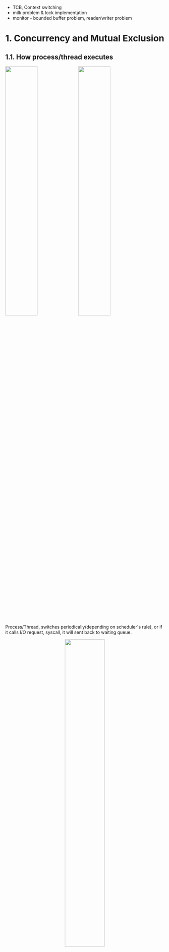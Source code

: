 - TCB, Context switching
- milk problem & lock implementation
- monitor - bounded buffer problem, reader/writer problem


# 1. Concurrency and Mutual Exclusion

## 1.1. How process/thread executes

<p float="left">
    <img src="imgs/6_1.PNG" width="45%" />
    <img src="imgs/6_2.PNG" width="45%" />
</p>

Process/Thread, switches periodically(depending on scheduler's rule), or if it calls I/O request, syscall, it will sent back to waiting queue.

<p align="center">
    <img src="imgs/6_3.PNG" width="50%" />
</p>

PCBs move from queue to queue. Rather than ready queue, there are lots of different device/signal/condition queues like USB Unit 0 queue, USB Unit 1 queue, ..., Disk Unit 0 queue, ..., Ethernet 0 queue, ..., etc. Each queue can have a different scheduler policy.

Conceptually, the scheduling loop of the operating system looks as follows:
```
Loop {
    RunThread();
    ChooseNextThread();
    SaveStateOfCPU(curTCB);
    LoadStateOfCPU(newTCB);
} // power shutdown, kernel panic would exit this loop
```

How do I run a thread?
- Load its state (registers, PC, stack pointer) into CPU
- Load environment (virtual memory space, etc)
- Jump to the PC

### 1.1.1. How does the dispatcher get control back?
#### Internal events: thread returns control voluntarily

- Blocking on I/O
  - The act of requesting I/O implicitly yields the CPU
- Waiting on a 'signal' from other thread
  - Thread asks to wait and thus yields the CPU
- Thread executes a `yield()`
  - Thread volunteers to give up CPU
```
computePI() {
    while(TRUE) {
        ComputeNextDigit(); // it's not a good example since computing pi goes slower when digit goes far.
        yield(); // gives control back to kernel
    }
}
```

Let's dive to `yield`.
<p align="center">
    <img src="imgs/6_4.PNG" width="50%" />
</p>

Blue is user code, red is kernel level. (we're using one-to-one threading model)

If Thread S starts first, it's stack start with A(). Then it invokes B(), and then yield(). yield() calls run_new_thread() of kernel(this point control got to the kernel), and kerne calls switch(). Once same operation happens for Thread T, Thread S's switch() returns, ..., yield() returns. And again, Thread S calls yield(), ...

What's happening in `switch()`? pseudo-code might like:
```
Switch(tCur,tNew) {
    /* Unload old thread */
    TCB[tCur].regs.r7 = CPU.r7;
    …
    TCB[tCur].regs.r0 = CPU.r0;
    TCB[tCur].regs.sp = CPU.sp;
    TCB[tCur].regs.retpc = CPU.retpc; /*return addr*/
    /* Load and execute new thread */
    CPU.r7 = TCB[tNew].regs.r7;
    …
    CPU.r0 = TCB[tNew].regs.r0;
    CPU.sp = TCB[tNew].regs.sp;
    CPU.retpc = TCB[tNew].regs.retpc;
    return; /* Return to CPU.retpc */
}
```

Isn't it expensive in context switching? => Yes, but our one-to-one model is fast enough.

- Frequency of context switch: 10-100ms
- Switching between processes: 3-4 μsec.
- Switching between threads: 100 ns

<p align="center">
    <img src="imgs/6_5.PNG" width="70%" />
</p>

Our model, one-to-one model, has one kernel stack for each threads. Of course, user cannot access that kernel stack in the thread. Kernel structure would be like:

<p align="center">
    <img src="imgs/9_0.PNG" width="60%" />
</p>

#### External events: thread gets preempted

What happens if thread never does any I/O, never waits, and never yields control?

=> Answer: utilize external events
- Interrupts: signals from hardware or software that stop the running code and jump to kernel
- Timer: like an alarm clock that goes off every some milliseconds

<p align="center">
    <img src="imgs/6_6.PNG" width="70%" />
</p>

- Interrupts invoked with interrupt lines from devices. 
- Interrupt controller chooses interrupt request to honor
  - Interrupt identity specified with ID line
  - Mask enables/disables interrupts
  - Priority encoder picks highest enabled interrupt
  - Software Interrupt Set/Cleared by Software
- CPU can disable all interrupts with internal flag
- Non-Maskable Interrupt line (NMI) can’t be disabled

### 1.1.2. How does Thread get started?

<p align="center">
    <img src="imgs/6_7.PNG" width="30%" />
</p>

1. Allocate and Initialize TCB
   - This includes memory allocation, thread id/state/register/priority for scheduling initialization
2. Allocate and Set Up the Stack Frame
   - This includes memory allocation, stack pointer initialization

pseudo-code generated by ChatGPT 4o
```c
struct TCB {
    int thread_id;
    int state;
    void *stack_pointer;
    void *program_counter;
    int priority;
    // Other registers and scheduling information...
};

void create_thread(void (*start_routine)(void), void *arg) {
    // Allocate and initialize TCB
    TCB *tcb = (TCB *)malloc(sizeof(TCB));
    tcb->thread_id = generate_unique_thread_id();
    tcb->state = READY;
    tcb->priority = DEFAULT_PRIORITY;

    // Allocate stack memory
    void *stack = malloc(STACK_SIZE);
    
    // Set up the initial stack frame
    void **stack_top = (void **)((char *)stack + STACK_SIZE);
    *--stack_top = arg; // Argument to start_routine
    *--stack_top = NULL; // Dummy return address
    *--stack_top = start_routine; // Initial program counter (PC)

    // Initialize the stack pointer (SP)
    tcb->stack_pointer = stack_top;

    // Initialize the program counter (PC)
    tcb->program_counter = start_routine;

    // Add the TCB to the ready queue
    add_to_ready_queue(tcb);
}

void thread_start() {
    // Function to start the thread execution
    TCB *current_tcb = get_current_tcb();
    void (*start_routine)(void) = (void (*)(void))(current_tcb->program_counter);
    void *arg = (void *)(*(void **)(current_tcb->stack_pointer));
    start_routine(arg); // Start the thread
}
```

### 1.1.3. Processes & Threads

<table>
<tr>
<td>
<img src="imgs/6_8.PNG" width="100%" />
</td>
<td>
<img src="imgs/6_9.PNG" width="100%" />
</td>
</tr>
</table>

## 1.2. Correctness with Concurrent Threads

We have to assume that scheduler can run threads in any order, at any time. So we need to design multi threaded code very carefully.

### 1.2.1.  Atomic Operation

`Atomic Operation`: an operation that always runs to completion or not at all

- It is `indivisible`: it cannot be stopped in the middle and state cannot be modified
by someone else in the middle
- Fundamental building block: if no atomic operations, then have no way for
threads to work together


**Use lock, semaphore, conditional_variable.**

#### Use a separate semaphore for each constraint

example:
```c
Semaphore fullSlots = 0; // Initially, no coke
Semaphore emptySlots = bufSize; // Initially, num empty slots
Semaphore mutex = 1; // No one using machine

Producer(item) {
    semaP(&emptySlots); // Wait until space
    semaP(&mutex); // Wait until machine free
    Enqueue(item);
    semaV(&mutex);
    semaV(&fullSlots); // Tell consumers there is more coke
}
Consumer() {
    semaP(&fullSlots); // Check if there’s a coke
    semaP(&mutex); // Wait until machine free
    item = Dequeue();
    semaV(&mutex);
    semaV(&emptySlots); // tell producer need more
    return item;
}
```



# 2. Lock Implementation, Atomic Instructions

Let's start from scratch. Milk problem shows why we need lock interface, and will show how to implement the lock.

## 2.1. Too Much Milk

Suppose Person A and Person B wants to buy and put a milk in the fridge if it's empty.

<p align="center">
    <img src="imgs/7_1.PNG" width="50%" />
</p>

Problem like above can be dealt using `Lock`. For instance, think about putting a key on the refrigerator that locks the fridge and take key if you are going to go but milk. But it will make another person angry if he/she only wants coke. (Of course, we don't know how to make a lock yet)

### 2.1.1. Too Much Milk: Solution 1

Suppose a computer(with single core) tries this:
```c
if (noMilk) {
    if (noNote) {
        leave Note;
        buy milk;
        remove note;
    }
}
```
But then, this could happen:

<table>
<tr><td>Thread A</td><td>Thread B</td></tr>
<tr>
<td>

```c
if (noMilk) {


    if (noNote) {
        leave Note;
        buy milk;
        remove note;
    }
}





```
</td>
<td>
    
```c

if (noMilk) {
    if (noNote) {






        leave Note;
        buy milk;
        remove note;
    }
}
```
</td>
</tr>
</table>

Thread A's first line executes and interleaves, then Thread B's first&second line executes. both thread will try to leave note, buy milk.

### 2.1.2. Too Much Milk: Solution 2

How about leaving a Note first? It's the `Lock`, right?
```c
leave Note;
if (noMilk) {
    if (noNote) {
        buy milk;
    }
}
remove Note;
```
But then, it's possible for neither thread to but milk:

<table>
<tr><td>Thread A</td><td>Thread B</td></tr>
<tr>
<td>

```c
leave NoteA;

if (noMilk) {
    if (noNoteB) {






        buy milk;
    }
}
remove NoteA;
```
</td>
<td>
    
```c

leave NoteB;


if (noMilk) {
    if (noNoteA) {
        buy milk;
    }
}
remove NoteB;




```
</td>
</tr>
</table>


### 2.1.3. Too Much Milk: Solution 3

Little bit of twick can make solution2 safe:
<table>
<tr><td>Thread A</td><td>Thread B</td></tr>
<tr>
<td>

```c
leave NoteA;
while (noteB) {
    do nothing;
}
if (noMilk) {
    buy milk;
}
remove NoteA;
```
</td>
<td>
    
```c
leave NoteB;
if (noNoteA) {
    if (noMilk) {
        buy milk;
    }
}
remove NoteB;

```
</td>
</tr>
</table>

If 'leave NoteA' happened before second line of Thread B, Thread B will never buy a milk. Only Thread A can buy a milk. And if second line of Thread B happened before Thread A starts, only Thread B will but a milk. This can be generalized to n-Threads (Leslie Lamport’s “Bakery
Algorithm” (1974))

This works, but there are some problems:
- It's really complex, even for this simple example.
- A's code is different from B's. What if there are lots of thread? How should we write code?
- A is busy waiting.

### 2.1.4. Too Much Milk: Solution 4

Recall our target lock interface:
- `acquire(&milklock)` – wait until lock is free, then grab
- `release(&milklock)` – Unlock, waking up anyone waiting
- These must be atomic operations – if two threads are waiting for the lock and both see it’s free, only one succeeds to grab the lock.

Then, out milk problem is easy:
```c
acquire(&milklock);
if (nomilk)
    buy milk;
release(&milklock);
```

## 2.2. Lock Implementation

Lock prevents someone from doing something. We use lock before entering critical section or before accessing shared data. We unlock when leaving or after accessing shared data. Important idea when implementing the lock is that all synchronization involves waiting. Should sleep if waiting for a long time.

There are several ways to implement the `Lock`.

### 2.2.1. Lock Implementation 1: Interrupt Enable/Disable

<table>
<tr>
<td>

```c
int vale = FREE;

Acquire() {
    disable interrupts;
    if (value == BUSY) {
        put thread on wait queue;
        Go to sleep();
    } else {
        value = BUSY;
    }
    enable interrupts; // can we enable faster?
}

```
</td>
<td>

```c


Release() {
    disable interrupts;
    if (anyone on wait queue) {
        take thread off wait queue
        Place on ready queue;
    } else {
        value = FREE;
    }
    enable interrupts;
}

```
</td>
</tr>
</table>

This works. But what about re-enabling interrupts when going to sleep? (in `Acquire()`)
- Before putting thread on the wait queue
  - `Release()` can check the queue and not wake up thread
- After putting thread on the wait queue
  - Could happen: immediate interleave -> `Release()` puts TCB on the ready queue, interleaves -> `Acquire()` thread still goes to sleep -> no one will wake it up, holding the lock. (deadlock)

So we want to enable interrupt after going to sleep.

<p align="center">
    <img src="imgs/7_2.PNG" width="70%" />
</p>

Thread A starts by acquiring the lock, and does it's job. Interleaves when doing critical section. Now Thread A is on Ready queue, Thread B gets owner's running state. Thread B is blocked when acquiring, goes to sleep. Thread A runs again, Release the lock and wakes up Thread B. Now Thread B runs it's critical section.

<p align="center">
    <img src="imgs/7_3.PNG" width="70%" />
</p>

But, this is not good enough. User->Kernel, Kernel->User context switch overhead is too much. (Syscall ~25x cost of function call) Also, as the number of cores increase, disabling&enabling interrupts on all processors requires messages and would be very time consuming.

### 2.2.2. Lock Implementation 2: Hardware provides atomic instruction sequences

We can use atomic instruction sequences. These instructions read a value and write a new value atomically. Hardware is responsible for implementing this correctly. TAS(Test-and-Set) is used for most architectures.

```c
test&set (&address) {           /* most architectures */
    result = M[address];        // return result from “address” and
    M[address] = 1;             // set value at “address” to 1
    return result;
}

swap (&address, register) {     /* x86 */
    temp = M[address];          // swap register’s value to
    M[address] = register;      // value at “address”
    register = temp;
}

compare&swap (&address, reg1, reg2) { /* x86 (returns old value), 68000 */
        if (reg1 == M[address]) {   // If memory still == reg1,
            M[address] = reg2;      // then  put reg2 => memory
            return success;
        } else {                    // Otherwise do not change memory
            return failure;
    }
}

load‐linked&store‐conditional(&address) { /* R4000, alpha */
    loop:
        ll r1, M[address];
        movi r2, 1; // Can do arbitrary computation
        sc r2, M[address];
        beqz r2, loop;
}
```

Now we can modify lock implementation using TAS.

#### 2.2.2.1. Simplest Approach

<table>
<tr>
<td>

```c
int mylock = 0; // Free

Acquire() {
    while(test&set(&mylock));
}
```
</td>
<td>

```c


Release() {
    mylock = 0;
}
```
</td>
</tr>
</table>

This solution can receive interrupts, and works on multiprocessor. But it's very inefficient as thread will consume cycles waiting. Waiting thread may take cycles away from thread holding lock. And if busy-waiting thread has higher priority than thread holding lock, no one can make progress. (priority inversion). Also, for multiprocessors, since test&set() has write operation, this makes value ping-pong around cache, thus using lots of network bandwidth.

#### 2.2.2.2. test&test&set

<table>
<tr>
<td>

```c
int mylock = 0; // Free

Acquire() {
do {
    while(mylock);   // Wait until might be free (long busy waiting)
} while(test&set(&mylock)); // exit if get lock
}
```
</td>
<td>

```c


Release() {
    mylock = 0;
}


```
</td>
</tr>
</table>

Since our busy waiting is mostly read operation, caching problem is almost solved. But it's still busy waiting.

#### 2.2.2.3. Better Solution

<table>
<tr>
<td>

```c
int guard = 0; // Global Variable!
int mylock = FREE; // Interface: acquire(&mylock);
                   //            release(&mylock);
acquire(int *thelock) {
    // Short busy‐wait time
    while (test&set(guard));
    if (*thelock == BUSY) {
        put thread on wait queue;
        go to sleep() & guard = 0;
        // guard == 0 on wakup!
    } else {
        *thelock = BUSY;
        guard = 0;
    }
}
```
</td>
<td>

```c



release(int *thelock) {
    // Short busy‐wait time
    while (test&set(guard));
    if anyone on wait queue {
        take thread off wait queue
        Place on ready queue;
    } else {
        *thelock = FREE;
    }
    guard = 0;
}

```
</td>
</tr>
</table>

This solution limits busy waiting in acquire&release function. It's still busy-waiting, but acquire&release functions will return soon.

Basically we replaced:
- `disable interrupts` -> `while (test&set(guard));`
- `enable interrupts` -> `guard = 0;`


### 2.2.3. Lock Implementation 3: futex

A `futex` (fast userspace mutex) is a kernel system cal lthat programmers can use to implement basic locking, or as a building block for higher-level locking abstractions such as semephores and POSIX mutexes or condition variables.

`futex` is not exposed in libc. It's used within the implementation of pthreads. `man7` page shows synopsis like:
```c
#include <linux/futex.h>      /* Definition of FUTEX_* constants */
#include <sys/syscall.h>      /* Definition of SYS_* constants */
#include <unistd.h>

long syscall(SYS_futex, uint32_t *uaddr, int futex_op, uint32_t val,
            const struct timespec *timeout,   /* or: uint32_t val2 */
            uint32_t *uaddr2, uint32_t val3);
```
But let's assume it has interface:
```c
#include <linux/futex.h>
#include <sys/time.h>
int futex(int *uaddr, int futex_op, int val,
            const struct timespec *timeout );
```
where

- `uaddr`: points to a 32-bit value in user space
- `futex_op`
  - `FUTEX_WAIT`: if val == *uaddr sleep till `FUTEX_WAKE`
    - Atomic check that condition still holds after we disable interrupts (in kernel)
  - `FUTEX_WAKE`: wake up at most `val` waiting threads
  - `FUTEX_FD`, `FUTEX_WAKE_OP`, `FUTEX_CMP_REQUEUE`: More interesting operations!
- timeout
– ptr to a timespec structure that specifies a timeout for the op

#### 2.2.3.1. Solution 1

<table>
<tr>
<td>

```c
int mylock = 0; // Interface: acquire(&mylock);
                //            release(&mylock);
acquire(int *thelock) {
    while (test&set(thelock)) {
        futex(thelock, FUTEX_WAIT, 1);
    }
}
```
</td>
<td>

```c


release(int *thelock) {
    thelock = 0; // unlock
    futex(&thelock, FUTEX_WAKE, 1);
}

```
</td>
</tr>
</table>

This solution is nice. No busywaits, and there's no overhead acquiring lock. But every unlock has to call kernel to potentially wake someone up, even there's none. This doesn't quite give us no-kernel crossings when uncontended. Let's do better.

#### 2.2.3.2. Solution 2: record if goes sleep

<table>
<tr>
<td>

```c
bool maybe_waiters = false;
int mylock = 0; // Interface: acquire(&mylock,&maybe_waiters);
                //            release(&mylock,&maybe_waiters);
acquire(int *thelock, bool *maybe) {
    while (test&set(thelock)) {
        // Sleep, since lock busy!
        *maybe = true;
        futex(thelock, FUTEX_WAIT, 1);
        // Make sure other sleepers not stuck
        *maybe = true;
    }
}
```
</td>
<td>

```c



release(int*thelock, bool *maybe) {
    value = 0;
    if (*maybe) {
        *maybe = false;
        // Try to wake up someone
        futex(&value, FUTEX_WAKE, 1);
    }
}

```
</td>
</tr>
</table>

This is syscall-free in the uncontended case. But can temporarily falls back to syscalls if multiple waiters, or concurrent acquire/release. We can do better.

#### 2.2.3.3. Solution 3: better, using more atomics

<table>
<tr>
<td>

```c
typedef enum { UNLOCKED,LOCKED,CONTESTED } Lock;
Lock mylock = UNLOCKED; // Interface: acquire(&mylock);
                        //            release(&mylock);
acquire(Lock *thelock) {
    // If unlocked, grab lock!
    if (compare&swap(thelock, UNLOCKED, LOCKED))
        return;
    // Keep trying to grab lock, sleep in futex
    while (swap(mylock, CONTESTED) != UNLOCKED))
        // Sleep unless someone releases hear!
        futex(thelock, FUTEX_WAIT, CONTESTED);
}
```
</td>
<td>

```c



release(Lock *thelock) {
    // If someone sleeping,
    if (swap(thelock, UNLOCKED) == CONTESTED)
        futex(thelock,FUTEX_WAKE,1);
}
```
</td>
</tr>
</table>


# 3. Monitor

A `Monitor` is a paradigm for concurrent programming. This uses `a lock` and zero or more `conditional variables` for managing concurrent access to shared data. Some languages like Java provides this natively. 

## 3.1. Bounded Buffer

Recall the full solution to bounded buffer (coke machine)
```c
Semaphore fullSlots = 0; // Initially, no coke
Semaphore emptySlots = bufSize;
// Initially, num empty slots
Semaphore mutex = 1; // No one using machine

Producer(item) {
    semaP(&emptySlots); // Wait until space
    semaP(&mutex); // Wait until machine free
    Enqueue(item);
    semaV(&mutex);
    semaV(&fullSlots); // Tell consumers there is more coke
}

Consumer() {
    semaP(&fullSlots); // Check if there’s a coke
    semaP(&mutex); // Wait until machine free
    item = Dequeue();
    semaV(&mutex);
    semaV(&emptySlots); // tell producer need more coke
    return item;
}
```

Semaphores are a huge step up. Just think of trying to do the bounded buffer with only loads and stores or even with locks. But there's also a problem, `semaphore is used in dual purpose`, i.e. they are used for both mutex and scheduling constraints. Using `locks` for mutual exclusion and `condition variables` for scheduling constraints would be more cleaner idea.

- `Wait(&lock)`: Atomically release lock and go to sleep. Re-acquire lock later, before returning.
- `Signal()`: Wake up one waiter, if any
- `Broadcast()`: Wake up all waiters

### 3.1.1. Bounded Buffer Solution 1: infinite queue

```c
lock buf_lock; // Initially unlocked
condition buf_CV; // Initially empty
queue queue;

Producer(item) {
    acquire(&buf_lock); // Get Lock
    enqueue(&queue,item); // Add item
    cond_signal(&buf_CV); // Signal any waiters
    release(&buf_lock); // Release Lock
}

Consumer() {
    acquire(&buf_lock); // Get Lock
    while (isEmpty(&queue)) {
        cond_wait(&buf_CV, &buf_lock); // If empty, sleep
    }
    item = dequeue(&queue); // Get next item
    release(&buf_lock); // Release Lock
return(item);
}
```

Here, `Lock` provides mutual exclusion to shared data, `Condition Variable` makes it possible to go to sleep inside critical section by atomically releasing lock at time the thread go to sleep.

Why `while (isEmpty(&queue))` ? Suppose Consumer thread wakes(because Producer signaled, so this time queue has item), and somehow interleaves immediately. Then when it wakes up again, it's not sure the queue is not empty. This is because of `MESA semantics`, or `MESA Scheduling`. For most operating systems, when a thread is woken up by `signal()`, it is simply put on the ready queue, not executing woken up thread immediately. (Hoare-style)


### 3.1.2. Bounded Buffer Solution 2: finite queue

```c
lock buf_lock = <initially unlocked>
condition producer_CV = <initially empty>
condition consumer_CV = <initially empty>

Producer(item) {
    acquire(&buf_lock);
    while (buffer full) { cond_wait(&producer_CV, &buf_lock); }
    enqueue(item);
    cond_signal(&consumer_CV);
    release(&buf_lock);
}

Consumer() {
    acquire(buf_lock);
    while (buffer empty) { cond_wait(&consumer_CV, &buf_lock); }
    item = dequeue();
    cond_signal(&producer_CV);
    release(buf_lock);
    return item
}
```


## 3.2. Reader / Writer

<p align="center">
    <img src="imgs/8_1.PNG" width="40%" />
</p>

Consider a shared database with two classes of users. Writers read and modify database, and Readers only read, never modifies the database. We could make constraints for those users for correctness:
- Readers can access database when no writers
- Writers can access database when no readers or writers

Basic structure of a solution:
```
- Reader()
    Wait until no writers
    Access data base
    Check out – wake up a waiting writer

- Writer()
    Wait until no active readers or writers
    Access database
    Check out – wake up waiting readers or writer
```
- State variables (Protected by a lock called “lock”):
  - int AR: Number of active readers; initially = 0
  - int WR: Number of waiting readers; initially = 0
  - int AW: Number of active writers; initially = 0
  - int WW: Number of waiting writers; initially = 0
  - Condition okToRead = NIL
  - Condition okToWrite = NIL

### 3.2.1. Reader / Writer Solution

```c
Reader() {
    //// First check self into system
    acquire(&lock);
    while ((AW + WW) > 0) { // Is it safe to read?
        WR++; // No. Writers exist
        cond_wait(&okToRead,&lock);// Sleep on cond var
        WR--; // No longer waiting
    }
    AR++; // Now we are active!
    release(&lock);

    //// Perform actual read-only access
    AccessDatabase(ReadOnly);

    //// Now, check out of system
    acquire(&lock);
    AR--; // No longer active
    if (AR == 0 && WW > 0) // No other active readers
        cond_signal(&okToWrite);// Wake up one writer
    release(&lock);
}

Writer() {
    //// First check self into system
    acquire(&lock);
    while ((AW + AR) > 0) { // Is it safe to write?
        WW++; // No. Active users exist
        cond_wait(&okToWrite,&lock); // Sleep on cond var
        WW--; // No longer waiting
    }
    AW++; // Now we are active!
    release(&lock);

    //// Perform actual read/write access
    AccessDatabase(ReadWrite);

    //// Now, check out of system
    acquire(&lock);
    AW--; // No longer active
    if (WW > 0){ // Give priority to writers
        cond_signal(&okToWrite);// Wake up one writer
    } else if (WR > 0) { // Otherwise, wake reader
        cond_broadcast(&okToRead); // Wake all readers
    }
    release(&lock);
}
```

Consider these scenarios:

- R1, R2 are reading -> W1 arrives and waits -> R3 arrives and waits(since AW > 0)
- R1 reading -> W1, R2 arrives -> which one will get signal?

So, the monitor-based program can be generalized like:
```c
lock
while (need to wait) {
    condvar.wait();
}
unlock

do something so no need to wait

lock
condvar.signal();
unlock

```
